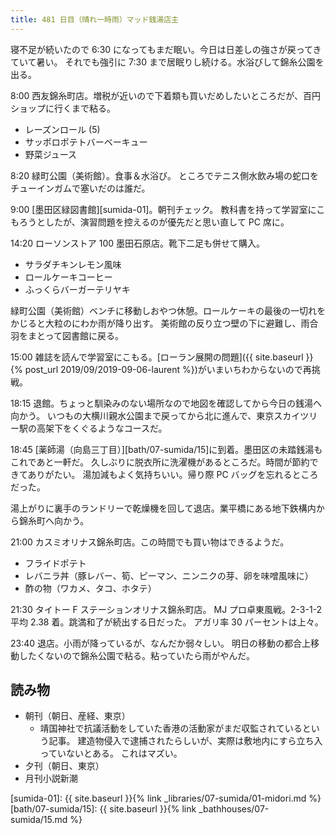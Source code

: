 ```yaml
---
title: 481 日目（晴れ一時雨）マッド銭湯店主
---
```


寝不足が続いたので 6:30 になってもまだ眠い。今日は日差しの強さが戻ってきていて暑い。
それでも強引に 7:30 まで居眠りし続ける。水浴びして錦糸公園を出る。

8:00 西友錦糸町店。増税が近いので下着類も買いだめしたいところだが、百円ショップに行くまで粘る。

* レーズンロール (5)
* サッポロポテトバーベーキュー
* 野菜ジュース

8:20 緑町公園（美術館）。食事＆水浴び。
ところでテニス側水飲み場の蛇口をチューインガムで塞いだのは誰だ。

9:00 [墨田区緑図書館][sumida-01]。朝刊チェック。
教科書を持って学習室にこもろうとしたが、演習問題を控えるのが優先だと思い直して PC 席に。

14:20 ローソンストア 100 墨田石原店。靴下二足も併せて購入。

* サラダチキンレモン風味
* ロールケーキコーヒー
* ふっくらバーガーテリヤキ

緑町公園（美術館）ベンチに移動しおやつ休憩。ロールケーキの最後の一切れをかじると大粒のにわか雨が降り出す。
美術館の反り立つ壁の下に避難し、雨合羽をまとって図書館に戻る。

15:00 雑誌を読んで学習室にこもる。[ローラン展開の問題]({{ site.baseurl }}{% post_url 2019/09/2019-09-06-laurent %})がいまいちわからないので再挑戦。

18:15 退館。ちょっと馴染みのない場所なので地図を確認してから今日の銭湯へ向かう。
いつもの大横川親水公園まで戻ってから北に進んで、東京スカイツリー駅の高架下をくぐるようなコースだ。

18:45 [薬師湯（向島三丁目）][bath/07-sumida/15]に到着。墨田区の未踏銭湯もこれであと一軒だ。
久しぶりに脱衣所に洗濯機があるところだ。時間が節約できてありがたい。
湯加減もよく気持ちいい。帰り際 PC バッグを忘れるところだった。

湯上がりに裏手のランドリーで乾燥機を回して退店。業平橋にある地下鉄構内から錦糸町へ向かう。

21:00 カスミオリナス錦糸町店。この時間でも買い物はできるようだ。

* フライドポテト
* レバニラ丼（豚レバー、筍、ピーマン、ニンニクの芽、卵を味噌風味に）
* 酢の物（ワカメ、タコ、ホタテ）

21:30 タイトー F ステーションオリナス錦糸町店。
MJ プロ卓東風戦。2-3-1-2 平均 2.38 着。跳満和了が続出する日だった。
アガリ率 30 パーセントは上々。

23:40 退店。小雨が降っているが、なんだか弱々しい。
明日の移動の都合上移動したくないので錦糸公園で粘る。粘っていたら雨がやんだ。

## 読み物

* 朝刊（朝日、産経、東京）
  * 靖国神社で抗議活動をしていた香港の活動家がまだ収監されているという記事。
    建造物侵入で逮捕されたらしいが、実際は敷地内にすら立ち入っていないとある。
    これはマズい。
* 夕刊（朝日、東京）
* 月刊小説新潮

[sumida-01]: {{ site.baseurl }}{% link _libraries/07-sumida/01-midori.md %}
[bath/07-sumida/15]: {{ site.baseurl }}{% link _bathhouses/07-sumida/15.md %}
